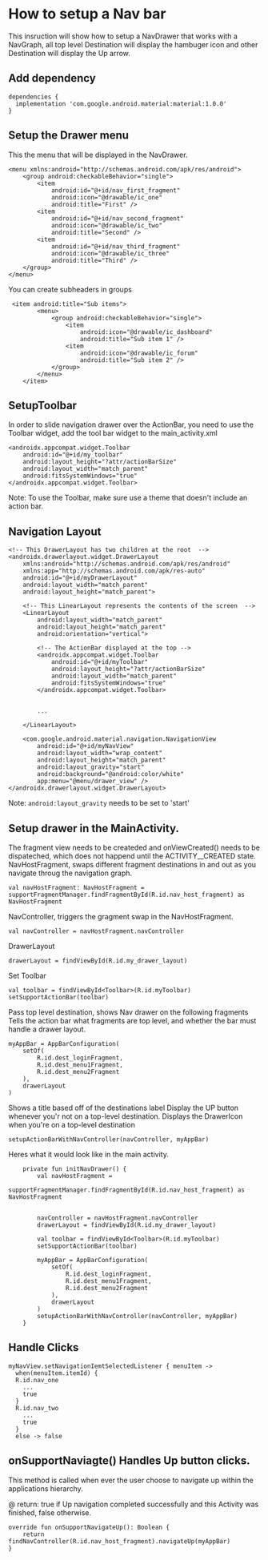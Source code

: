 # How to setup a Nav bar
This insruction will show how to setup a NavDrawer that works with a NavGraph, all top level Destination will display the hambuger icon and other Destination will display the Up arrow. 

## Add dependency
```
dependencies {
  implementation 'com.google.android.material:material:1.0.0'
}
```

## Setup the Drawer menu
This the menu that will be displayed in the NavDrawer. 
```
<menu xmlns:android="http://schemas.android.com/apk/res/android">
    <group android:checkableBehavior="single">
        <item
            android:id="@+id/nav_first_fragment"
            android:icon="@drawable/ic_one"
            android:title="First" />
        <item
            android:id="@+id/nav_second_fragment"
            android:icon="@drawable/ic_two"
            android:title="Second" />
        <item
            android:id="@+id/nav_third_fragment"
            android:icon="@drawable/ic_three"
            android:title="Third" />
    </group>
</menu>
```
You can create subheaders in groups
```
 <item android:title="Sub items">
        <menu>
            <group android:checkableBehavior="single">
                <item
                    android:icon="@drawable/ic_dashboard"
                    android:title="Sub item 1" />
                <item
                    android:icon="@drawable/ic_forum"
                    android:title="Sub item 2" />
            </group>
        </menu>
    </item>

```

## SetupToolbar
In order to slide navigation drawer over the ActionBar, you need to use the Toolbar widget, add the tool bar widget to the main_activity.xml

```
<androidx.appcompat.widget.Toolbar
    android:id="@+id/my_toolbar"
    android:layout_height="?attr/actionBarSize"
    android:layout_width="match_parent"
    android:fitsSystemWindows="true"
</androidx.appcompat.widget.Toolbar>
```

Note: To use the Toolbar, make sure use a theme that doesn't include an action bar. 


## Navigation Layout

```
<!-- This DrawerLayout has two children at the root  -->
<androidx.drawerlayout.widget.DrawerLayout
    xmlns:android="http://schemas.android.com/apk/res/android"
    xmlns:app="http://schemas.android.com/apk/res-auto"
    android:id="@+id/myDrawerLayout"
    android:layout_width="match_parent"
    android:layout_height="match_parent">
    
    <!-- This LinearLayout represents the contents of the screen  -->
    <LinearLayout
        android:layout_width="match_parent"
        android:layout_height="match_parent"
        android:orientation="vertical">

        <!-- The ActionBar displayed at the top -->
        <androidx.appcompat.widget.Toolbar
            android:id="@+id/myToolbar"
            android:layout_height="?attr/actionBarSize"
            android:layout_width="match_parent"
            android:fitsSystemWindows="true"
        </androidx.appcompat.widget.Toolbar>

      
        ... 
        
    </LinearLayout>

    <com.google.android.material.navigation.NavigationView
        android:id="@+id/myNavView"
        android:layout_width="wrap_content"
        android:layout_height="match_parent"
        android:layout_gravity="start"
        android:background="@android:color/white"
        app:menu="@menu/drawer_view" />
</androidx.drawerlayout.widget.DrawerLayout>

```
Note: `android:layout_gravity` needs to be set to 'start'

## Setup drawer in the MainActivity.
The fragment view needs to be createded and onViewCreated() needs to be dispateched, which does not happend until the ACTIVITY__CREATED state. NavHostFragment, swaps different fragment destinations in and out as you navigate throug the navigation graph.
```
val navHostFragment: NavHostFragment = supportFragmentManager.findFragmentById(R.id.nav_host_fragment) as NavHostFragment
```

NavController, triggers the gragment swap in the NavHostFragment.
```
val navController = navHostFragment.navController
```

DrawerLayout
```
drawerLayout = findViewById(R.id.my_drawer_layout)
```

Set Toolbar
```
val toolbar = findViewById<Toolbar>(R.id.myToolbar)
setSupportActionBar(toolbar)
```

Pass top level destination, shows Nav drawer on the following fragments
Tells the action bar what fragments are top level, and whether the bar must handle a drawer layout.
```
myAppBar = AppBarConfiguration(
    setOf(
        R.id.dest_loginFragment,
        R.id.dest_menu1Fragment,
        R.id.dest_menu2Fragment
    ),
    drawerLayout
)
```

Shows a title based off of the destinations label
Display the UP button whenever you'r not on a top-level destination.
Displays the DrawerIcon when you're on a top-level destination
```
setupActionBarWithNavController(navController, myAppBar)
```


Heres what it would look like in the main activity. 
```
    private fun initNavDrawer() {
        val navHostFragment =
            supportFragmentManager.findFragmentById(R.id.nav_host_fragment) as NavHostFragment


        navController = navHostFragment.navController
        drawerLayout = findViewById(R.id.my_drawer_layout)

        val toolbar = findViewById<Toolbar>(R.id.myToolbar)
        setSupportActionBar(toolbar)

        myAppBar = AppBarConfiguration(
            setOf(
                R.id.dest_loginFragment,
                R.id.dest_menu1Fragment,
                R.id.dest_menu2Fragment
            ),
            drawerLayout
        )
        setupActionBarWithNavController(navController, myAppBar)
    }

```


## Handle Clicks
```
myNavView.setNavigationIemtSelectedListener { menuItem -> 
  when(menuItem.itemId) {
  R.id.nav_one
    ...
    true
  }
  R.id.nav_two
    ...
    true
  }
  else -> false
```

## onSupportNaviagte() Handles Up button clicks.
This method is called when ever the user choose to navigate up within the applications hierarchy.
  
@ return: true if Up navigation completed successfully and this Activity was finished, false otherwise.

```
override fun onSupportNavigateUp(): Boolean {
    return findNavController(R.id.nav_host_fragment).navigateUp(myAppBar)
}
```

